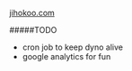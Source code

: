 [jihokoo.com](https://www.jihokoo.com)

####\#TODO
- cron job to keep dyno alive
- google analytics for fun
